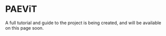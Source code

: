 # PAEViT

A full tutorial and guide to the project is being created, and will be available on this page soon.
